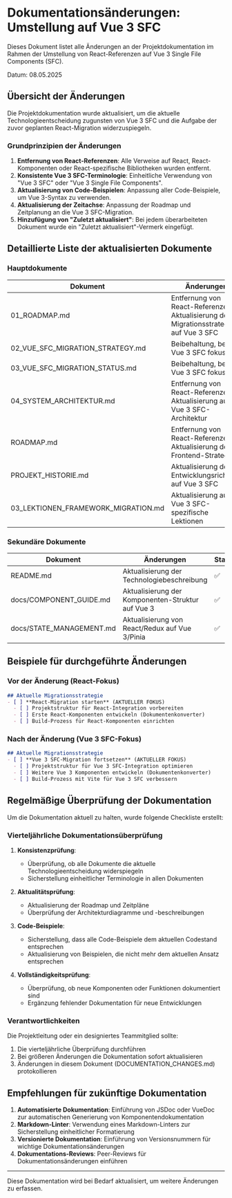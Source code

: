 # Dokumentationsänderungen: Umstellung auf Vue 3 SFC

Dieses Dokument listet alle Änderungen an der Projektdokumentation im Rahmen der Umstellung von React-Referenzen auf Vue 3 Single File Components (SFC).

Datum: 08.05.2025

## Übersicht der Änderungen

Die Projektdokumentation wurde aktualisiert, um die aktuelle Technologieentscheidung zugunsten von Vue 3 SFC und die Aufgabe der zuvor geplanten React-Migration widerzuspiegeln.

### Grundprinzipien der Änderungen

1. **Entfernung von React-Referenzen**: Alle Verweise auf React, React-Komponenten oder React-spezifische Bibliotheken wurden entfernt.
2. **Konsistente Vue 3 SFC-Terminologie**: Einheitliche Verwendung von "Vue 3 SFC" oder "Vue 3 Single File Components".
3. **Aktualisierung von Code-Beispielen**: Anpassung aller Code-Beispiele, um Vue 3-Syntax zu verwenden.
4. **Aktualisierung der Zeitachse**: Anpassung der Roadmap und Zeitplanung an die Vue 3 SFC-Migration.
5. **Hinzufügung von "Zuletzt aktualisiert"**: Bei jedem überarbeiteten Dokument wurde ein "Zuletzt aktualisiert"-Vermerk eingefügt.

## Detaillierte Liste der aktualisierten Dokumente

### Hauptdokumente

| Dokument | Änderungen | Status |
|----------|------------|--------|
| 01_ROADMAP.md | Entfernung von React-Referenzen, Aktualisierung der Migrationsstrategie auf Vue 3 SFC | ✅ |
| 02_VUE_SFC_MIGRATION_STRATEGY.md | Beibehaltung, bereits Vue 3 SFC fokussiert | ✅ |
| 03_VUE_SFC_MIGRATION_STATUS.md | Beibehaltung, bereits Vue 3 SFC fokussiert | ✅ |
| 04_SYSTEM_ARCHITEKTUR.md | Entfernung von React-Referenzen, Aktualisierung auf Vue 3 SFC-Architektur | ✅ |
| ROADMAP.md | Entfernung von React-Referenzen, Aktualisierung der Frontend-Strategie | ✅ |
| PROJEKT_HISTORIE.md | Aktualisierung der Entwicklungsrichtung auf Vue 3 SFC | ✅ |
| 03_LEKTIONEN_FRAMEWORK_MIGRATION.md | Aktualisierung auf Vue 3 SFC-spezifische Lektionen | ✅ |

### Sekundäre Dokumente

| Dokument | Änderungen | Status |
|----------|------------|--------|
| README.md | Aktualisierung der Technologiebeschreibung | ✅ |
| docs/COMPONENT_GUIDE.md | Aktualisierung der Komponenten-Struktur auf Vue 3 | ✅ |
| docs/STATE_MANAGEMENT.md | Aktualisierung von React/Redux auf Vue 3/Pinia | ✅ |

## Beispiele für durchgeführte Änderungen

### Vor der Änderung (React-Fokus)

```markdown
## Aktuelle Migrationsstrategie
- [ ] **React-Migration starten** (AKTUELLER FOKUS)
  - [ ] Projektstruktur für React-Integration vorbereiten
  - [ ] Erste React-Komponenten entwickeln (Dokumentenkonverter)
  - [ ] Build-Prozess für React-Komponenten einrichten
```

### Nach der Änderung (Vue 3 SFC-Fokus)

```markdown
## Aktuelle Migrationsstrategie
- [ ] **Vue 3 SFC-Migration fortsetzen** (AKTUELLER FOKUS)
  - [ ] Projektstruktur für Vue 3 SFC-Integration optimieren
  - [ ] Weitere Vue 3 Komponenten entwickeln (Dokumentenkonverter)
  - [ ] Build-Prozess mit Vite für Vue 3 SFC verbessern
```

## Regelmäßige Überprüfung der Dokumentation

Um die Dokumentation aktuell zu halten, wurde folgende Checkliste erstellt:

### Vierteljährliche Dokumentationsüberprüfung

1. **Konsistenzprüfung**:
   - Überprüfung, ob alle Dokumente die aktuelle Technologieentscheidung widerspiegeln
   - Sicherstellung einheitlicher Terminologie in allen Dokumenten

2. **Aktualitätsprüfung**:
   - Aktualisierung der Roadmap und Zeitpläne
   - Überprüfung der Architekturdiagramme und -beschreibungen

3. **Code-Beispiele**:
   - Sicherstellung, dass alle Code-Beispiele dem aktuellen Codestand entsprechen
   - Aktualisierung von Beispielen, die nicht mehr dem aktuellen Ansatz entsprechen

4. **Vollständigkeitsprüfung**:
   - Überprüfung, ob neue Komponenten oder Funktionen dokumentiert sind
   - Ergänzung fehlender Dokumentation für neue Entwicklungen

### Verantwortlichkeiten

Die Projektleitung oder ein designiertes Teammitglied sollte:
1. Die vierteljährliche Überprüfung durchführen
2. Bei größeren Änderungen die Dokumentation sofort aktualisieren
3. Änderungen in diesem Dokument (DOCUMENTATION_CHANGES.md) protokollieren

## Empfehlungen für zukünftige Dokumentation

1. **Automatisierte Dokumentation**: Einführung von JSDoc oder VueDoc zur automatischen Generierung von Komponentendokumentation
2. **Markdown-Linter**: Verwendung eines Markdown-Linters zur Sicherstellung einheitlicher Formatierung
3. **Versionierte Dokumentation**: Einführung von Versionsnummern für wichtige Dokumentationsänderungen
4. **Dokumentations-Reviews**: Peer-Reviews für Dokumentationsänderungen einführen

---

Diese Dokumentation wird bei Bedarf aktualisiert, um weitere Änderungen zu erfassen.